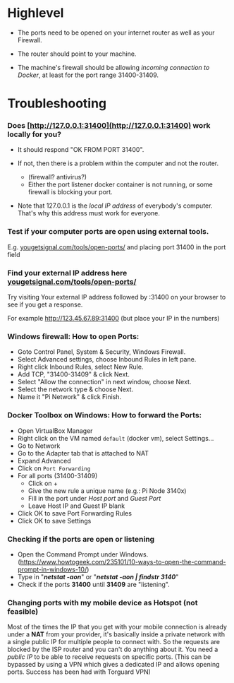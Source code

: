 # Highlevel

- The ports need to be opened on your internet router as well as your Firewall. 

- The router should point to your machine. 

- The machine's firewall should be allowing *incoming connection to Docker*, at least for the port range 31400-31409.

# Troubleshooting

### Does [http://127.0.0.1:31400](http://127.0.0.1:31400) work locally for you?
 
- It should respond "OK FROM PORT 31400". 

- If not, then there is a problem within the computer and not the router. 
  - (firewall? antivirus?)
  - Either the port listener docker container is not running, or some firewall is blocking your port. 

- Note that 127.0.0.1 is the *local IP address* of everybody's computer. That's why this address must work for everyone. 

### Test if your computer ports are open using external tools.

E.g. [yougetsignal.com/tools/open-ports/](http://yougetsignal.com/tools/open-ports/) and placing port 31400 in the port field

### Find your external IP address here [yougetsignal.com/tools/open-ports/](http://yougetsignal.com/tools/open-ports/) 

Try visiting Your external IP address followed by :31400 on your browser to see if you get a response. 

For example http://123.45.67.89:31400 (but place your IP in the numbers)

### Windows firewall: How to open Ports:

- Goto Control Panel, System & Security, Windows Firewall.
- Select Advanced settings, choose Inbound Rules in left pane.
- Right click Inbound Rules, select New Rule.
- Add TCP, "31400-31409" & click Next.
- Select "Allow the connection" in next window, choose Next.
- Select the network type & choose Next.
- Name it "Pi Network" & click Finish.

### Docker Toolbox on Windows: How to forward the Ports:

- Open VirtualBox Manager
- Right click on the VM named ```default``` (docker vm), select Settings...
- Go to Network
- Go to the Adapter tab that is attached to NAT
- Expand Advanced
- Click on ```Port Forwarding```
- For all ports (31400-31409)
  - Click on + 
  - Give the new rule a unique name (e.g.: Pi Node 3140x)
  - Fill in the port under *Host port* and *Guest Port*
  - Leave Host IP and Guest IP blank
- Click OK to save Port Forwarding Rules
- Click OK to save Settings


### Checking if the ports are open or listening

- Open the Command Prompt under Windows. (https://www.howtogeek.com/235101/10-ways-to-open-the-command-prompt-in-windows-10/)
- Type in "**_netstat -aon_**" or "**_netstat -aon | findstr 3140_**"
- Check if the ports **31400** until **31409** are "listening".

### Changing ports with my mobile device as Hotspot (not feasible)
Most of the times the IP that you get with your mobile connection is already under a **NAT** from your provider, it's basically inside a private network with a single public IP for multiple people to connect with. So the requests are blocked by the ISP router and you can't do anything about it. You need a _public IP_ to be able to receive requests on specific ports.
(This can be bypassed by using a VPN which gives a dedicated IP and allows opening ports.  Success has been had with Torguard VPN)
